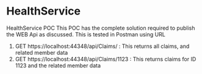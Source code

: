 # HealthService
HealthService POC
This POC has the complete solution required to publish the WEB Api as discussed.
This is tested in Postman using URL 
1. GET https://localhost:44348/api/Claims/        : This returns all claims, and related member data
2. GET https://localhost:44348/api/Claims/1123    : This returns claims for ID 1123 and the related member data
